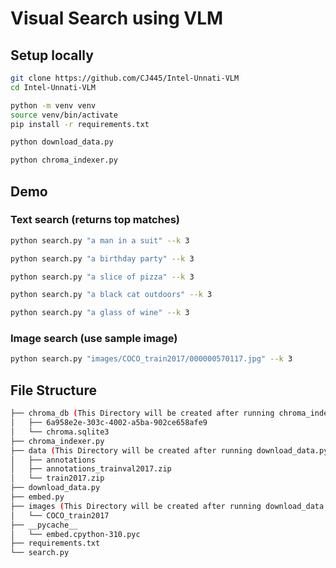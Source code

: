 # Visual Search using VLM

## Setup locally

```bash
git clone https://github.com/CJ445/Intel-Unnati-VLM
cd Intel-Unnati-VLM
```

```bash
python -m venv venv
source venv/bin/activate
pip install -r requirements.txt
```

```bash
python download_data.py
```

```bash
python chroma_indexer.py
```

## Demo
### Text search (returns top matches)
```bash
python search.py "a man in a suit" --k 3
```
```bash
python search.py "a birthday party" --k 3
```
```bash
python search.py "a slice of pizza" --k 3
```
```bash
python search.py "a black cat outdoors" --k 3
```
```bash
python search.py "a glass of wine" --k 3
```

### Image search (use sample image)

```bash
python search.py "images/COCO_train2017/000000570117.jpg" --k 3
```

## File Structure

```bash
├── chroma_db (This Directory will be created after running chroma_indexer.py)
│   ├── 6a958e2e-303c-4002-a5ba-902ce658afe9
│   └── chroma.sqlite3
├── chroma_indexer.py
├── data (This Directory will be created after running download_data.py)
│   ├── annotations
│   ├── annotations_trainval2017.zip
│   └── train2017.zip
├── download_data.py
├── embed.py
├── images (This Directory will be created after running download_data.py)
│   └── COCO_train2017
├── __pycache__
│   └── embed.cpython-310.pyc
├── requirements.txt
└── search.py
```
